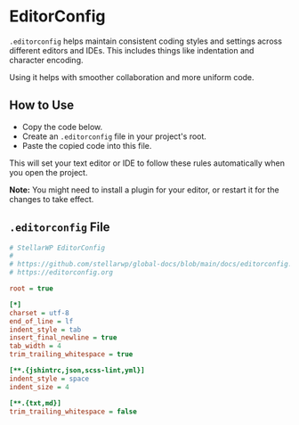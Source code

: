 # EditorConfig

`.editorconfig` helps maintain consistent coding styles and settings across different editors and IDEs. This includes things like indentation and character encoding.

Using it helps with smoother collaboration and more uniform code.

## How to Use

- Copy the code below.
- Create an `.editorconfig` file in your project's root.
- Paste the copied code into this file.

This will set your text editor or IDE to follow these rules automatically when you open the project.

**Note:** You might need to install a plugin for your editor, or restart it for the changes to take effect.

## `.editorconfig` File

```ini
# StellarWP EditorConfig
#
# https://github.com/stellarwp/global-docs/blob/main/docs/editorconfig.md
# https://editorconfig.org

root = true

[*]
charset = utf-8
end_of_line = lf
indent_style = tab
insert_final_newline = true
tab_width = 4
trim_trailing_whitespace = true

[**.{jshintrc,json,scss-lint,yml}]
indent_style = space
indent_size = 4

[**.{txt,md}]
trim_trailing_whitespace = false
```
